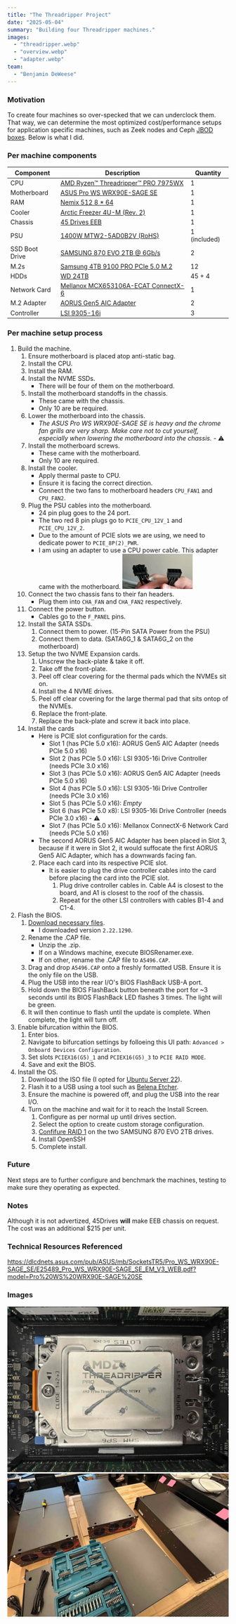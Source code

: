 ```yaml
---
title: "The Threadripper Project"
date: "2025-05-04"
summary: "Building four Threadripper machines."
images:
  - "threadripper.webp"
  - "overview.webp"
  - "adapter.webp"
team:
  - "Benjamin DeWeese"
---
```


### Motivation

To create four machines so over-specked that we can underclock them. That way, we can determine the most optimized cost/performance setups for application specific machines, such as Zeek nodes and Ceph [JBOD boxes](https://www.seagate.com/blog/what-is-jbod/). Below is what I did.

### Per machine components

| Component         | Description                                                                                                                                                          | Quantity     |
|------------------|----------------------------------------------------------------------------------------------------------------------------------------------------------------------|--------------|
| CPU              | [AMD Ryzen™ Threadripper™ PRO 7975WX](https://www.bhphotovideo.com/c/product/1791038-REG/amd_100_100000453wof_ryzen_threadripper_pro_7975wx.html)                   | 1            |
| Motherboard      | [ASUS Pro WS WRX90E-SAGE SE](https://www.amazon.com/Pro-WRX90E-SAGE-Workstation-Motherboard-ThreadripperTM/dp/B0CQRYXWWQ)                                          | 1            |
| RAM              | [Nemix 512 8 * 64](https://www.amazon.com/NEMIX-RAM-Registered-Compatible-Motherboard/dp/B0DQYTHNN2)                                                               | 1            |
| Cooler           | [Arctic Freezer 4U-M (Rev. 2)](https://www.amazon.com/ARCTIC-Freezer-4U-M-Rev-2/dp/B09VGTZSDY)                                                                      | 1            |
| Chassis          | [45 Drives EEB](https://www.45drives.com/products/storinator-s45-configurations.php)                                                                               | 1            |
| PSU              | [1400W MTW2-5AD0B2V (RoHS)](https://www.zippy.com/en/04_power_pro_page.aspx?Model_Name=MTW2-5AD0B2V)                                                                | 1 (included) |
| SSD Boot Drive   | [SAMSUNG 870 EVO 2TB @ 6Gb/s](https://www.amazon.com/dp/B08QB93S6R)                                                                                                  | 2            |
| M.2s             | [Samsung 4TB 9100 PRO PCIe 5.0 M.2](https://www.amazon.com/SAMSUNG-Computing-Workstations-VAP4T0B-AM/dp/B0DX2GJ1YR)                                                  | 12           |
| HDDs             | [WD 24TB](https://www.amazon.com/Western-Digital-24TB-Internal-Drive/dp/B0D24TQK3Q)                                                                                 | 45 + 4       |
| Network Card     | [Mellanox MCX653106A-ECAT ConnectX-6](https://www.fs.com/products/168436.html?now_cid=4014)                                                                         | 1            |
| M.2 Adapter      | [AORUS Gen5 AIC Adapter](https://www.amazon.com/GIGABYTE-AORUS-Click-Adapter-GC-4XM2G5/dp/B0CXZK5JGC)                                                               | 2            |
| Controller       | [LSI 9305-16i](https://www.amazon.com/LSI-Controller-05-25703-00-9305-16i-PCI-Express/dp/B01BDZWJAO)                                                                | 3            |

### Per machine setup process

1. Build the machine.
	1. Ensure motherboard is placed atop anti-static bag.
	2. Install the CPU.
	3. Install the RAM.
	4. Install the NVME SSDs.
		- There will be four of them on the motherboard.
	5. Install the motherboard standoffs in the chassis.
		- These came with the chassis.
		- Only 10 are be required.
	6. Lower the motherboard into the chassis.
		- *The ASUS Pro WS WRX90E-SAGE SE is heavy and the chrome fan grills are very sharp. Make care not to cut yourself, especially when lowering the motherboard into the chassis.* - ⚠️
	7. Install the motherboard screws.
		- These came with the motherboard.
		- Only 10 are required.
	8. Install the cooler.
		- Apply thermal paste to CPU.
		- Ensure it is facing the correct direction.
		- Connect the two fans to motherboard headers `CPU_FAN1` and `CPU_FAN2`.
	9. Plug the PSU cables into the motherboard.
		- 24 pin plug goes to the 24 port.
		- The two red 8 pin plugs go to `PCIE_CPU_12V_1` and `PCIE_CPU_12V_2`.
		- Due to the amount of PCIE slots we are using, we need to dedicate power to `PCIE_8P(2)_PWR`.
		- I am using an adapter to use a CPU power cable. This adapter came with the motherboard. 
			<img src="images/adapter.webp" width="160" height="80" alt="image">
	10. Connect the two chassis fans to their fan headers.
		- Plug them into `CHA_FAN` and `CHA_FAN2` respectively.
	11. Connect the power button.
		- Cables go to the `F_PANEL` pins.
	12. Install the SATA SSDs.
		1. Connect them to power. (15-Pin SATA Power from the PSU)
		2. Connect them to data. (SATA6G_1 & SATA6G_2 on the motherboard)
	13. Setup the two NVME Expansion cards.
		1. Unscrew the back-plate & take it off.
		2. Take off the front-plate.
		3. Peel off clear covering for the thermal pads which the NVMEs sit on.
		4. Install the 4 NVME drives.
		5. Peel off clear covering for the large thermal pad that sits ontop of the NVMEs.
		6. Replace the front-plate.
		7. Replace the back-plate and screw it back into place.
	14. Install the cards
		- Here is PCIE slot configuration for the cards.
			- Slot 1 (has PCIe 5.0 x16): AORUS Gen5 AIC Adapter (needs PCIe 5.0 x16)
			- Slot 2 (has PCIe 5.0 x16): LSI 9305-16i Drive Controller (needs PCIe 3.0 x16)
			- Slot 3 (has PCIe 5.0 x16): AORUS Gen5 AIC Adapter (needs PCIe 5.0 x16)
			- Slot 4 (has PCIe 5.0 x16): LSI 9305-16i Drive Controller (needs PCIe 3.0 x16)
			- Slot 5 (has PCIe 5.0 x16): *Empty*
			- Slot 6 (has PCIe 5.0 x8): LSI 9305-16i Drive Controller (needs PCIe 3.0 x16) - ⚠️
			- Slot 7 (has PCIe 5.0 x16): Mellanox ConnectX-6 Network Card (needs PCIe 5.0 x16)
		- The second AORUS Gen5 AIC Adapter has been placed in Slot 3, because if it were in Slot 2, it would suffocate the first AORUS Gen5 AIC Adapter, which has a downwards facing fan.
		2. Place each card into its respective PCIE slot.
			- It is easier to plug the drive controller cables into the card before placing the card into the PCIE slot.
				1. Plug drive controller cables in. Cable A4 is closest to the board, and A1 is closest to the roof of the chassis.
				2. Repeat for the other LSI controllers with cables B1-4 and C1-4.
2. Flash the BIOS.
	1. [Download necessary files](https://www.asus.com/us/motherboards-components/motherboards/workstation/pro-ws-wrx90e-sage-se/helpdesk_bios?model2Name=Pro-WS-WRX90E-SAGE-SE). 
		- I downloaded version `2.22.1290`.
	2. Rename the .CAP file.
		- Unzip the .zip.
		- If on a Windows machine, execute BIOSRenamer.exe.
		- If on other, rename the .CAP file to `A5496.CAP`.
	3. Drag and drop `A5496.CAP` onto a freshly formatted USB. Ensure it is the only file on the USB.
	4. Plug the USB into the rear I/O's BIOS FlashBack USB-A port.
	5. Hold down the BIOS FlashBack button beneath the port for ~3 seconds until its BIOS FlashBack LED flashes 3 times. The light will be green.
	6. It will then continue to flash until the update is complete. When complete, the light will turn off.
3. Enable bifurcation within the BIOS.
	1. Enter bios.
	2. Navigate to bifurcation settings by folloeing this UI path: `Advanced > Onboard Devices Configuration`.
	3. Set slots `PCIEX16(G5)_1` and `PCIEX16(G5)_3` to `PCIE RAID MODE`.
	4. Save and exit the BIOS.
4. Install the OS.
	1. Download the ISO file (I opted for [Ubuntu Server 22](https://releases.ubuntu.com/jammy/)).
	2. Flash it to a USB using a tool such as [Belena Etcher](https://etcher.balena.io/).
	3. Ensure the machine is powered off, and plug the USB into the rear I/O.
	4. Turn on the machine and wait for it to reach the Install Screen.
		1. Configure as per normal up until drives section.
		2. Select the option to create custom storage configuration.
		3. [Confifure RAID 1](RAID1/INSTALL_RAID1_GUIDE.md) on the two SAMSUNG 870 EVO 2TB drives.
		4. Install OpenSSH
		5. Complete install.

### Future

Next steps are to further configure and benchmark the machines, testing to make sure they operating as expected.

### Notes

Although it is not advertized, 45Drives __will__ make EEB chassis on request. The cost was an additional $215 per unit.

### Technical Resources Referenced

https://dlcdnets.asus.com/pub/ASUS/mb/SocketsTR5/Pro_WS_WRX90E-SAGE_SE/E25489_Pro_WS_WRX90E-SAGE_SE_EM_V3_WEB.pdf?model=Pro%20WS%20WRX90E-SAGE%20SE

### Images

![image](images/threadripper.webp)
![image](images/overview.webp)